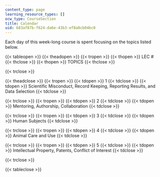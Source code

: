 ```yaml
---
content_type: page
learning_resource_types: []
ocw_type: CourseSection
title: Calendar
uid: 683af87b-f624-da6e-43b3-ef8a0cb04bc0
---
```


Each day of this week-long course is spent focusing on the topics listed below.

{{< tableopen >}}
{{< theadopen >}}
{{< tropen >}}
{{< thopen >}}
LEC #
{{< thclose >}}
{{< thopen >}}
TOPICS
{{< thclose >}}

{{< trclose >}}

{{< theadclose >}}
{{< tropen >}}
{{< tdopen >}}
1
{{< tdclose >}}
{{< tdopen >}}
Scientific Misconduct, Record Keeping, Reporting Results, and Data Selection
{{< tdclose >}}

{{< trclose >}}
{{< tropen >}}
{{< tdopen >}}
2
{{< tdclose >}}
{{< tdopen >}}
Mentoring, Authorship, Collaboration
{{< tdclose >}}

{{< trclose >}}
{{< tropen >}}
{{< tdopen >}}
3
{{< tdclose >}}
{{< tdopen >}}
Human Subjects
{{< tdclose >}}

{{< trclose >}}
{{< tropen >}}
{{< tdopen >}}
4
{{< tdclose >}}
{{< tdopen >}}
Animal Care and Use
{{< tdclose >}}

{{< trclose >}}
{{< tropen >}}
{{< tdopen >}}
5
{{< tdclose >}}
{{< tdopen >}}
Intellectual Property, Patents, Conflict of Interest
{{< tdclose >}}

{{< trclose >}}

{{< tableclose >}}